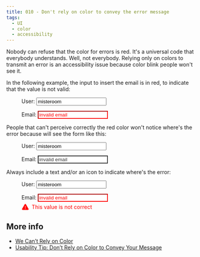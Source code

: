 ```yaml
---
title: 010 - Don't rely on color to convey the error message
tags:
  - UI
  - color
  - accessibility
---
```


Nobody can refuse that the color for errors is red. It's a universal code that
everybody understands. Well, not everybody. Relying only on colors to transmit
an error is an accessibility issue because color blink people won't see it.

<!-- more -->

In the following example, the input to insert the email is in red, to indicate
that the value is not valid:

<figure>
  <p>
    <label for="user">User:</label>
    <input id="user" type="text" value="misteroom">
  </p>
  <p>
    <label for="email">Email:</label>
    <input id="email" type="email" value="invalid email" style="color:red;border-color:red">
  </p>
</figure>

People that can't perceive correctly the red color won't notice where's the
error because will see the form like this:

<figure style="filter:saturate(0)">
  <p>
    <label for="user-1">User:</label>
    <input id="user-1" type="text" value="misteroom">
  </p>
  <p>
    <label for="email-1">Email:</label>
    <input id="email-1" type="email" value="invalid email" style="color:red;border-color:red">
  </p>
</figure>

Always include a text and/or an icon to indicate where's the error:

<figure>
  <p>
    <label for="user-2">User:</label>
    <input id="user-2" type="text" value="misteroom">
  </p>
  <p>
    <label for="email-2">Email:</label>
    <input id="email-2" type="email" value="invalid email" style="color:red;border-color:red">
    <span style="color:red;display:flex;align-items:center;gap:.5em;margin-top:.25em">
      <svg xmlns="http://www.w3.org/2000/svg" width="20" height="20" fill="currentColor" viewBox="0 0 256 256"><rect width="256" height="256" fill="none"></rect><path d="M236.7,188,148.8,36a24,24,0,0,0-41.6,0h0L19.3,188A23.9,23.9,0,0,0,40,224H216a23.9,23.9,0,0,0,20.7-36ZM120,104a8,8,0,0,1,16,0v40a8,8,0,0,1-16,0Zm8,88a12,12,0,1,1,12-12A12,12,0,0,1,128,192Z"></path></svg>
      This value is not correct
    </span>
  </p>
</figure>

## More info

- [We Can’t Rely on Color](https://www.sitepoint.com/cant-rely-color/)
- [Usability Tip: Don’t Rely on Color to Convey Your Message](https://uxmag.com/articles/usability-tip-dont-rely-on-color-to-convey-your-message)
